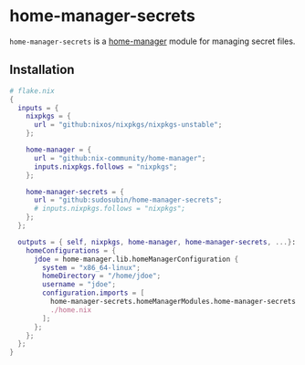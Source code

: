 # home-manager-secrets

`home-manager-secrets` is a [home-manager](https://github.com/nix-community/home-manager) module for managing secret files.

## Installation

```nix
# flake.nix
{
  inputs = {
    nixpkgs = {
      url = "github:nixos/nixpkgs/nixpkgs-unstable";
    };

    home-manager = {
      url = "github:nix-community/home-manager";
      inputs.nixpkgs.follows = "nixpkgs";
    };

    home-manager-secrets = {
      url = "github:sudosubin/home-manager-secrets";
      # inputs.nixpkgs.follows = "nixpkgs";
    };
  };

  outputs = { self, nixpkgs, home-manager, home-manager-secrets, ...}: {
    homeConfigurations = {
      jdoe = home-manager.lib.homeManagerConfiguration {
        system = "x86_64-linux";
        homeDirectory = "/home/jdoe";
        username = "jdoe";
        configuration.imports = [
          home-manager-secrets.homeManagerModules.home-manager-secrets
          ./home.nix
        ];
      };
    };
  };
}
```
